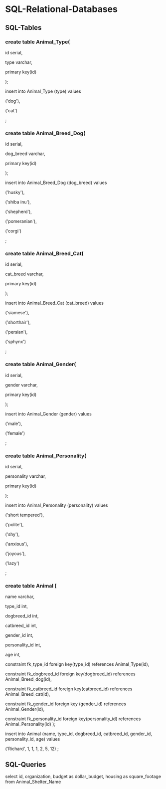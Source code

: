 # SQL-Relational-Databases
## SQL-Tables

### create table Animal_Type( 
  id serial, 
  
  type varchar, 
 
 primary key(id) 

);

 insert into Animal_Type (type) values 
 
('dog'),

('cat') 

;

### create table Animal_Breed_Dog( 
  id serial, 
  
  dog_breed varchar, 
  
  primary key(id) 

);

insert into Animal_Breed_Dog (dog_breed) values 

('husky'), 

('shiba inu'), 

('shepherd'), 

('pomeranian'), 

('corgi') 

;

### create table Animal_Breed_Cat( 
  id serial, 
  
  cat_breed varchar, 
  
  primary key(id) 

);

insert into Animal_Breed_Cat (cat_breed) values 

('siamese'), 

('shorthair'), 

('persian'), 

('sphynx') 

;

### create table Animal_Gender( 
  id serial, 
  
  gender varchar, 
  
  primary key(id) 

);

 insert into Animal_Gender (gender) values
 
 ('male'),
 
 ('female')
 
 ;
 
### create table Animal_Personality( 
  id serial, 
  
  personality varchar, 
  
  primary key(id) 

);

insert into Animal_Personality (personality) values 

('short tempered'), 

('polite'), 

('shy'), 

('anxious'), 

('joyous'), 

('lazy') 

;

### create table Animal ( 
  name varchar, 
  
  type_id int,
  
  dogbreed_id int,
  
  catbreed_id int,
  
  gender_id int, 
  
  personality_id int, 
  
  age int, 
  
  constraint fk_type_id foreign key(type_id) references Animal_Type(id), 
  
  constraint fk_dogbreed_id foreign key(dogbreed_id) references Animal_Breed_dog(id),
  
  constraint fk_catbreed_id foreign key(catbreed_id) references Animal_Breed_cat(id),
  
  constraint fk_gender_id foreign key (gender_id) references Animal_Gender(id),       
 
 constraint fk_personality_id foreign key(personality_id) references Animal_Personality(id) );

insert into Animal (name, type_id, dogbreed_id, catbreed_id, gender_id, personality_id, age) values 

('Richard', 1, 1, 1, 2, 5, 12) ;

## SQL-Queries 

select id, organization, budget as dollar_budget, housing as square_footage from Animal_Shelter_Name
